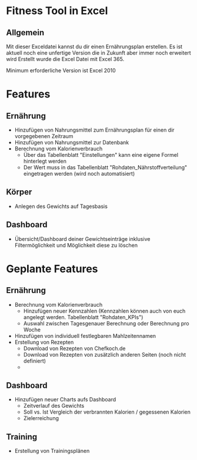 # Fitness Tool in Excel

## Allgemein
Mit dieser Exceldatei kannst du dir einen Ernährungsplan erstellen. Es ist aktuell noch eine unfertige Version die in Zukunft aber immer noch erweitert wird
Erstellt wurde die Excel Datei mit Excel 365. 

Minimum erforderliche Version ist Excel 2010

# Features
## Ernährung
- Hinzufügen von Nahrungsmittel zum Ernährungsplan für einen dir vorgegebenen Zeitraum
- Hinzufügen von Nahrungsmittel zur Datenbank
- Berechnung vom Kalorienverbrauch
  * Über das Tabellenblatt "Einstellungen" kann eine eigene Formel hinterlegt werden
  * Der Wert muss in das Tabellenblatt "Rohdaten_Nährstoffverteilung" eingetragen werden (wird noch automatisiert)
## Körper
- Anlegen des Gewichts auf Tagesbasis


## Dashboard
- Übersicht/Dashboard deiner Gewichtseinträge inklusive Filtermöglichkeit und Möglichkeit diese zu löschen

# Geplante Features
## Ernährung
- Berechnung vom Kalorienverbrauch
  * Hinzufügen neuer Kennzahlen (Kennzahlen können auch von euch angelegt werden. Tabellenblatt "Rohdaten_KPIs")
  * Auswahl zwischen Tagesgenauer Berechnung oder Berechnung pro Woche
- Hinzufügen von individuell festlegbaren Mahlzeitennamen
- Erstellung von Rezepten
  * Download von Rezepten von Chefkoch.de
  * Download von Rezepten von zusätzlich anderen Seiten (noch nicht definiert)
  * 
## Dashboard
- Hinzufügen neuer Charts aufs Dashboard
  * Zeitverlauf des Gewichts
  * Soll vs. Ist Vergleich der verbrannten Kalorien / gegessenen Kalorien
  * Zielerreichung

## Training
- Erstellung von Trainingsplänen
